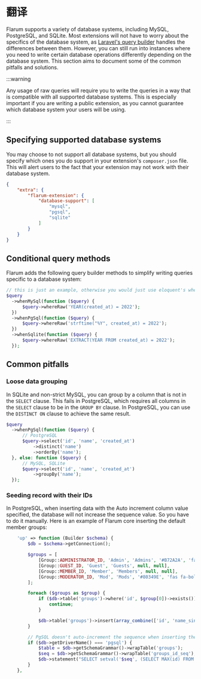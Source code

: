 # 翻译

Flarum supports a variety of database systems, including MySQL, PostgreSQL, and SQLite. Most extensions will not have to worry about the specifics of the database system, as [Laravel's query builder](https://laravel.com/docs/11.x/queries) handles the differences between them. However, you can still run into instances where you need to write certain database operations differently depending on the database system. This section aims to document some of the common pitfalls and solutions.

:::warning

Any usage of raw queries will require you to write the queries in a way that is compatible with all supported database systems. This is especially important if you are writing a public extension, as you cannot guarantee which database system your users will be using.

:::

## Specifying supported database systems

You may choose to not support all database systems, but you should specify which ones you do support in your extension's `composer.json` file. This will alert users to the fact that your extension may not work with their database system.

```json
{
    "extra": {
        "flarum-extension": {
            "database-support": [
                "mysql",
                "pgsql",
                "sqlite"
            ]
        }
    }
}
```

## Conditional query methods

Flarum adds the following query builder methods to simplify writing queries specific to a database system:

```php
// this is just an example, otherwise you would just use eloquent's whereYear method.
$query
  ->whenMySql(function ($query) {
      $query->whereRaw('YEAR(created_at) = 2022');
  })
  ->whenPgSql(function ($query) {
      $query->whereRaw('strftime("%Y", created_at) = 2022');
  })
  ->whenSqlite(function ($query) {
      $query->whereRaw('EXTRACT(YEAR FROM created_at) = 2022');
  });
```

## Common pitfalls

### Loose data grouping

In SQLite and non-strict MySQL, you can group by a column that is not in the `SELECT` clause. This fails in PostgreSQL, which requires all columns in the `SELECT` clause to be in the `GROUP BY` clause. In PostgreSQL, you can use the `DISTINCT ON` clause to achieve the same result.

```php
$query
  ->whenPgSql(function ($query) {
      // PostgreSQL
      $query->select('id', 'name', 'created_at')
          ->distinct('name')
          ->orderBy('name');
  }, else: function ($query) {
      // MySQL, SQLite
      $query->select('id', 'name', 'created_at')
          ->groupBy('name');
  });
```

### Seeding record with their IDs

In PostgreSQL, when inserting data with the Auto increment column value specified, the database will not increase the sequence value. So you have to do it manually. Here is an example of Flarum core inserting the default member groups:

```php
    'up' => function (Builder $schema) {
        $db = $schema->getConnection();

        $groups = [
            [Group::ADMINISTRATOR_ID, 'Admin', 'Admins', '#B72A2A', 'fas fa-wrench'],
            [Group::GUEST_ID, 'Guest', 'Guests', null, null],
            [Group::MEMBER_ID, 'Member', 'Members', null, null],
            [Group::MODERATOR_ID, 'Mod', 'Mods', '#80349E', 'fas fa-bolt']
        ];

        foreach ($groups as $group) {
            if ($db->table('groups')->where('id', $group[0])->exists()) {
                continue;
            }

            $db->table('groups')->insert(array_combine(['id', 'name_singular', 'name_plural', 'color', 'icon'], $group));
        }

        // PgSQL doesn't auto-increment the sequence when inserting the IDs manually.
        if ($db->getDriverName() === 'pgsql') {
            $table = $db->getSchemaGrammar()->wrapTable('groups');
            $seq = $db->getSchemaGrammar()->wrapTable('groups_id_seq');
            $db->statement("SELECT setval('$seq', (SELECT MAX(id) FROM $table))");
        }
    },
```
